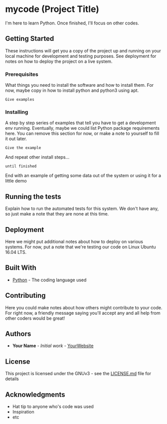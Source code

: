 # mycode (Project Title)
I'm here to learn Python. Once finished, I'll focus on other codes.

## Getting Started

These instructions will get you a copy of the project up and running on your local machine for development and testing purposes. See deployment for notes on how to deploy the project on a live system.

### Prerequisites

What things you need to install the software and how to install them. For now, maybe copy in how to install python and python3 using apt.

```
Give examples
```

### Installing

A step by step series of examples that tell you have to get a development env running. Eventually, maybe we could list Python package requirements here. You can remove this section for now, or make a note to yourself to fill it out later.

```
Give the example
```

And repeat other install steps...

```
until finished
```

End with an example of getting some data out of the system or using it for a little demo

## Running the tests

Explain how to run the automated tests for this system. We don't have any, so just make a note that they are none at this time.

## Deployment

Here we might put additional notes about how to deploy on various systems. For now, put a note that we're testing our code on Linux Ubuntu 16.04 LTS. 

## Built With

* [Python](https://www.python.org/) - The coding language used

## Contributing

Here you could make notes about how others might contribute to your code. For right now, a friendly message saying you'll accept any and all help from other coders would be great!

## Authors

* **Your Name** - *Initial work* - [YourWebsite](https://example.com/)

## License

This project is licensed under the GNUv3 - see the [LICENSE.md](LICENSE.md) file for details

## Acknowledgments

* Hat tip to anyone who's code was used
* Inspiration
* etc
